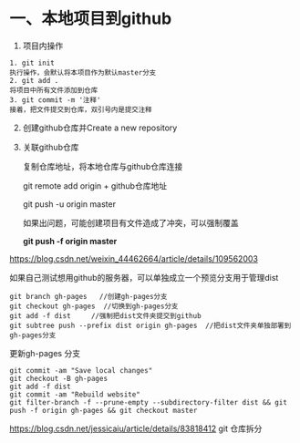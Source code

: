 # 一、本地项目到github

1. 项目内操作

```
1. git init
执行操作，会默认将本项目作为默认master分支
2. git add .
将项目中所有文件添加到仓库
3. git commit -m '注释'
接着，把文件提交到仓库，双引号内是提交注释
```

2. 创建github仓库并Create a new repository

3. 关联github仓库
   
   复制仓库地址，将本地仓库与github仓库连接
   
   git remote add origin + github仓库地址
   
   git push -u origin master
   
   如果出问题，可能创建项目有文件造成了冲突，可以强制覆盖
   
   **git push -f origin master**

https://blog.csdn.net/weixin_44462664/article/details/109562003

如果自己测试想用github的服务器，可以单独成立一个预览分支用于管理dist

```
git branch gh-pages   //创建gh-pages分支
git checkout gh-pages  //切换到gh-pages分支
git add -f dist     //强制把dist文件夹提交到github
git subtree push --prefix dist origin gh-pages  //把dist文件夹单独部署到gh-pages分支
```

更新gh-pages 分支

```
git commit -am "Save local changes"
git checkout -B gh-pages
git add -f dist
git commit -am "Rebuild website"
git filter-branch -f --prune-empty --subdirectory-filter dist && git push -f origin gh-pages && git checkout master
```

https://blog.csdn.net/jessicaiu/article/details/83818412 git 仓库拆分
